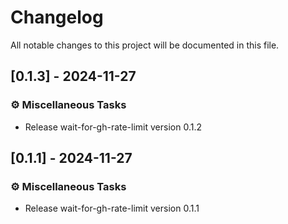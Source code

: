 # Changelog

All notable changes to this project will be documented in this file.

## [0.1.3] - 2024-11-27

### ⚙️ Miscellaneous Tasks

- Release wait-for-gh-rate-limit version 0.1.2

## [0.1.1] - 2024-11-27

### ⚙️ Miscellaneous Tasks

- Release wait-for-gh-rate-limit version 0.1.1

<!-- generated by git-cliff -->
